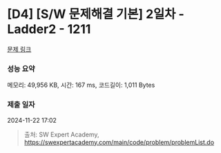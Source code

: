 # [D4] [S/W 문제해결 기본] 2일차 - Ladder2 - 1211 

[문제 링크](https://swexpertacademy.com/main/code/problem/problemDetail.do?contestProbId=AV14BgD6AEECFAYh) 

### 성능 요약

메모리: 49,956 KB, 시간: 167 ms, 코드길이: 1,011 Bytes

### 제출 일자

2024-11-22 17:02



> 출처: SW Expert Academy, https://swexpertacademy.com/main/code/problem/problemList.do